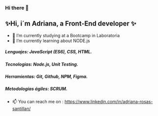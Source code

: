 ### Hi there 👋
<!--
**Addidaan/Addidaan** is a ✨I´m Adriana, a Front-End developer ✨ repository because its `README.md` (this file) appears on your GitHub profile.

Here are some ideas to get you started:

- 🔭 I’m currently studying at a Bootcamp in Laboratoria
- 🌱 I’m currently learning abour NODE.js
- 👯 I’m looking to collaborate on ...
- 🤔 I’m looking for help with ...
- 💬 Ask me about ...
- 📫 You can reach me on linkedin : https://www.linkedin.com/in/adriana-rosas-santillan/
- 😄 Pronouns: ...
- ⚡ Fun fact: ...
-->
 ## ✨Hi, i´m Adriana, a Front-End developer ✨
- 🔭 I’m currently studying at a Bootcamp in Laboratoria
- 🌱 I’m currently learning about NODE.js
##### Lenguajes: JavaScript (ES6), CSS, HTML.
##### Tecnologias: Node.js, Unit Testing.
##### Herramientas: Git, Github, NPM, Figma.
##### Metodologías ágiles: SCRUM.
- 📫 You can reach me on : https://www.linkedin.com/in/adriana-rosas-santillan/
